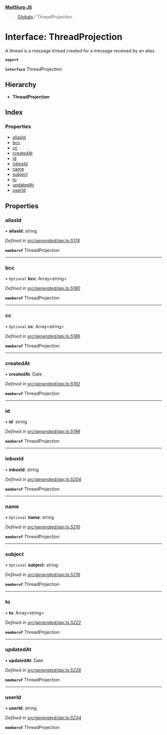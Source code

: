 **[MailSlurp JS](../README.md)**

> [Globals](../README.md) / ThreadProjection

# Interface: ThreadProjection

A thread is a message thread created for a message received by an alias

**`export`** 

**`interface`** ThreadProjection

## Hierarchy

* **ThreadProjection**

## Index

### Properties

* [aliasId](threadprojection.md#aliasid)
* [bcc](threadprojection.md#bcc)
* [cc](threadprojection.md#cc)
* [createdAt](threadprojection.md#createdat)
* [id](threadprojection.md#id)
* [inboxId](threadprojection.md#inboxid)
* [name](threadprojection.md#name)
* [subject](threadprojection.md#subject)
* [to](threadprojection.md#to)
* [updatedAt](threadprojection.md#updatedat)
* [userId](threadprojection.md#userid)

## Properties

### aliasId

•  **aliasId**: string

*Defined in [src/generated/api.ts:5174](https://github.com/mailslurp/mailslurp-client/blob/eace919/src/generated/api.ts#L5174)*

**`memberof`** ThreadProjection

___

### bcc

• `Optional` **bcc**: Array\<string>

*Defined in [src/generated/api.ts:5180](https://github.com/mailslurp/mailslurp-client/blob/eace919/src/generated/api.ts#L5180)*

**`memberof`** ThreadProjection

___

### cc

• `Optional` **cc**: Array\<string>

*Defined in [src/generated/api.ts:5186](https://github.com/mailslurp/mailslurp-client/blob/eace919/src/generated/api.ts#L5186)*

**`memberof`** ThreadProjection

___

### createdAt

•  **createdAt**: Date

*Defined in [src/generated/api.ts:5192](https://github.com/mailslurp/mailslurp-client/blob/eace919/src/generated/api.ts#L5192)*

**`memberof`** ThreadProjection

___

### id

•  **id**: string

*Defined in [src/generated/api.ts:5198](https://github.com/mailslurp/mailslurp-client/blob/eace919/src/generated/api.ts#L5198)*

**`memberof`** ThreadProjection

___

### inboxId

•  **inboxId**: string

*Defined in [src/generated/api.ts:5204](https://github.com/mailslurp/mailslurp-client/blob/eace919/src/generated/api.ts#L5204)*

**`memberof`** ThreadProjection

___

### name

• `Optional` **name**: string

*Defined in [src/generated/api.ts:5210](https://github.com/mailslurp/mailslurp-client/blob/eace919/src/generated/api.ts#L5210)*

**`memberof`** ThreadProjection

___

### subject

• `Optional` **subject**: string

*Defined in [src/generated/api.ts:5216](https://github.com/mailslurp/mailslurp-client/blob/eace919/src/generated/api.ts#L5216)*

**`memberof`** ThreadProjection

___

### to

•  **to**: Array\<string>

*Defined in [src/generated/api.ts:5222](https://github.com/mailslurp/mailslurp-client/blob/eace919/src/generated/api.ts#L5222)*

**`memberof`** ThreadProjection

___

### updatedAt

•  **updatedAt**: Date

*Defined in [src/generated/api.ts:5228](https://github.com/mailslurp/mailslurp-client/blob/eace919/src/generated/api.ts#L5228)*

**`memberof`** ThreadProjection

___

### userId

•  **userId**: string

*Defined in [src/generated/api.ts:5234](https://github.com/mailslurp/mailslurp-client/blob/eace919/src/generated/api.ts#L5234)*

**`memberof`** ThreadProjection
